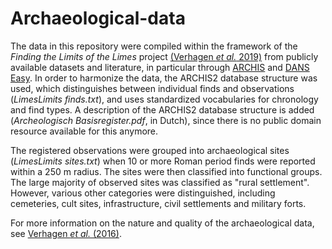 # Archaeological-data

The data in this repository were compiled within the framework of the *Finding the Limits of the Limes* project [(Verhagen *et al.* 2019)](https://link.springer.com/book/10.1007/978-3-030-04576-0) from publicly available datasets and literature, in particular through [ARCHIS](https://archis.cultureelerfgoed.nl) and [DANS Easy](https://easy.dans.knaw.nl). In order to harmonize the data, the ARCHIS2 database structure was used, which distinguishes between individual finds and observations (<i>LimesLimits finds.txt</i>), and uses standardized vocabularies for chronology and find types. A description of the ARCHIS2 database structure is added (<i>Archeologisch Basisregister.pdf</i>, in Dutch), since there is no public domain resource available for this anymore.

The registered observations were grouped into archaeological sites (<i>LimesLimits sites.txt</i>) when 10 or more Roman period finds were reported within a 250 m radius. The sites were then classified into functional groups. The large majority of observed sites was classified as "rural settlement". However, various other categories were distinguished, including cemeteries, cult sites, infrastructure, civil settlements and military forts.

For more information on the nature and quality of the archaeological data, see [Verhagen *et al.* (2016)](https://doi.org/10.1016/j.jasrep.2016.10.006).
